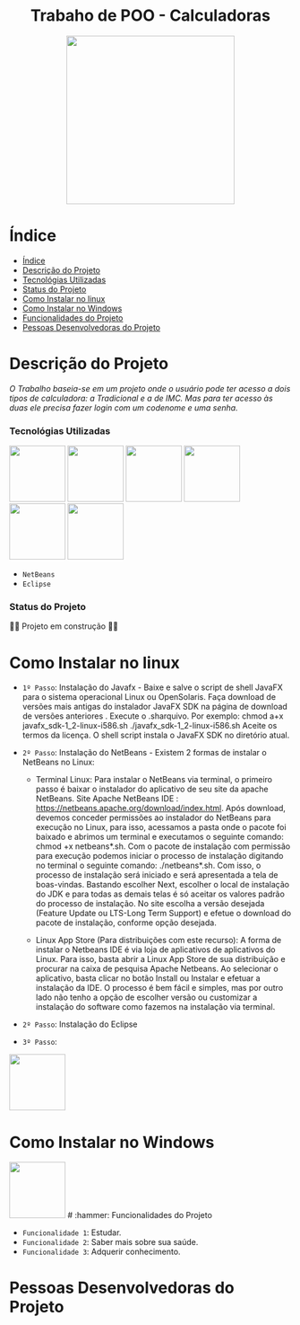 <h1 align="center"> Trabaho de POO - Calculadoras </h1> 
<p align="center">
  <img width="300" height="300" src="https://cdn-icons-png.flaticon.com/512/4341/4341087.png">
</p>


# Índice
* [Índice](#índice)
* [Descrição do Projeto](#descrição-do-projeto)
* [Tecnológias Utilizadas](#tecnólogias-utilizadas)
* [Status do Projeto](#status-do-Projeto)
* [Como Instalar no linux](#como-instalar-no-linux)
* [Como Instalar no Windows](#como-instalar-no-windows)
* [Funcionalidades do Projeto](#funcionalidades-do-projeto)
* [Pessoas Desenvolvedoras do Projeto](#pessoas-desenvolvedoras)

#  Descrição do Projeto
*O Trabalho baseia-se em um projeto onde o usuário pode ter acesso a dois tipos de calculadora: a Tradicional e a de IMC.
Mas para ter acesso às duas ele precisa fazer login com um codenome e uma senha.*
     
###  Tecnológias Utilizadas
       
<img src="https://cdn.jsdelivr.net/gh/devicons/devicon/icons/java/java-original.svg" width="100" height="100"/> <img src="https://cdn.jsdelivr.net/gh/devicons/devicon/icons/github/github-original.svg" width="100" height="100" />  <img src="https://cdn.jsdelivr.net/gh/devicons/devicon/icons/windows8/windows8-original.svg"  width="100" height="100" />  <img src="https://cdn.jsdelivr.net/gh/devicons/devicon/icons/google/google-original.svg"  width="100" height="100" /> <img src="https://cdn.jsdelivr.net/gh/devicons/devicon/icons/html5/html5-original-wordmark.svg"  width="100" height="100" /> <img src="https://cdn.jsdelivr.net/gh/devicons/devicon/icons/css3/css3-original-wordmark.svg" width="100" height="100" />
- `NetBeans`
- `Eclipse`
          

###  Status do Projeto
&#128119;&#8205;&#9792;&#65039; Projeto em construção &#128119;&#8205;&#9792;&#65039;

#  Como Instalar no linux
- `1º Passo`: Instalação do Javafx - Baixe e salve o script de shell JavaFX para o sistema operacional Linux ou OpenSolaris.
Faça download de versões mais antigas do instalador JavaFX SDK na página de download de versões anteriores .
Execute o .sharquivo. Por exemplo:
chmod a+x javafx_sdk-1_2-linux-i586.sh
./javafx_sdk-1_2-linux-i586.sh
Aceite os termos da licença.
O shell script instala o JavaFX SDK no diretório atual.
- `2º Passo`: Instalação do NetBeans - Existem 2 formas de instalar o NetBeans no Linux: 
   - Terminal Linux: Para instalar o NetBeans via terminal, o primeiro passo é baixar o instalador do aplicativo de seu site da apache NetBeans. Site Apache NetBeans IDE : https://netbeans.apache.org/download/index.html. Após download, devemos conceder permissões ao instalador do NetBeans para execução no Linux, para isso, acessamos a pasta onde o pacote foi baixado e abrimos um terminal e executamos o seguinte comando: chmod +x netbeans*.sh. Com o pacote de instalação com permissão para execução podemos iniciar o processo de instalação digitando no terminal o seguinte comando: ./netbeans*.sh. Com isso, o processo de instalação será iniciado e será apresentada a tela de boas-vindas. Bastando escolher Next, escolher o local de instalação do JDK e para todas as demais telas é só aceitar os valores padrão do processo de instalação. No site escolha a versão desejada (Feature Update ou LTS-Long Term Support) e efetue o download do pacote de instalação, conforme opção desejada. 

    - Linux App Store (Para distribuições com este recurso): A forma de instalar o Netbeans IDE é via loja de aplicativos de aplicativos do Linux. Para isso, basta abrir a Linux App Store de sua distribuição e procurar na caixa de pesquisa Apache Netbeans. Ao selecionar o aplicativo, basta clicar no botão Install ou Instalar e efetuar a instalação da IDE. O processo é bem fácil e simples, mas por outro lado não tenho a opção de escolher versão ou customizar a instalação do software como fazemos na instalação via terminal.

- `2º Passo`: Instalação do Eclipse 
- `3º Passo`: 







 <img src="https://cdn.jsdelivr.net/gh/devicons/devicon/icons/linux/linux-original.svg"  width="100" height="100" /> 

#  Como Instalar no Windows


 <img src="https://cdn.jsdelivr.net/gh/devicons/devicon/icons/windows8/windows8-original.svg"  width="100" height="100" />  
# :hammer: Funcionalidades do Projeto

- `Funcionalidade 1`: Estudar.
- `Funcionalidade 2`: Saber mais sobre sua saúde.
- `Funcionalidade 3`: Adquerir conhecimento.

#  Pessoas Desenvolvedoras do Projeto

          
          
